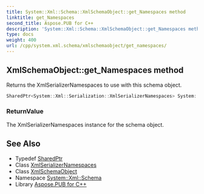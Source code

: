 ```yaml
---
title: System::Xml::Schema::XmlSchemaObject::get_Namespaces method
linktitle: get_Namespaces
second_title: Aspose.PUB for C++
description: 'System::Xml::Schema::XmlSchemaObject::get_Namespaces method. Returns the XmlSerializerNamespaces to use with this schema object in C++.'
type: docs
weight: 400
url: /cpp/system.xml.schema/xmlschemaobject/get_namespaces/
---
```

## XmlSchemaObject::get_Namespaces method


Returns the XmlSerializerNamespaces to use with this schema object.

```cpp
SharedPtr<System::Xml::Serialization::XmlSerializerNamespaces> System::Xml::Schema::XmlSchemaObject::get_Namespaces()
```


### ReturnValue

The XmlSerializerNamespaces instance for the schema object.

## See Also

* Typedef [SharedPtr](../../../system/sharedptr/)
* Class [XmlSerializerNamespaces](../../../system.xml.serialization/xmlserializernamespaces/)
* Class [XmlSchemaObject](../)
* Namespace [System::Xml::Schema](../../)
* Library [Aspose.PUB for C++](../../../)
